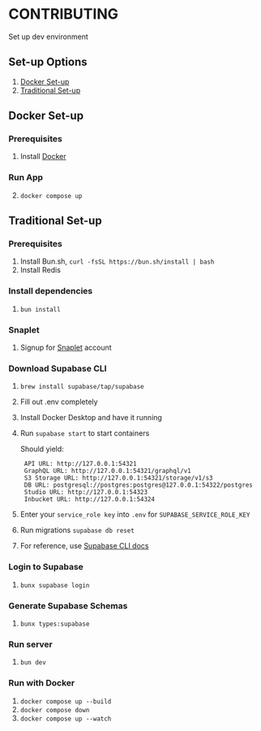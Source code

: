 # CONTRIBUTING

Set up dev environment

## Set-up Options

1. [Docker Set-up](#docker-set-up)
2. [Traditional Set-up]("#traditional-set-up")

## Docker Set-up

### Prerequisites

1. Install [Docker](https://docs.docker.com/get-docker/)

### Run App

2. `docker compose up`

## Traditional Set-up

### Prerequisites

1. Install Bun.sh, `curl -fsSL https://bun.sh/install | bash`
2. Install Redis

### Install dependencies

1. `bun install`

### Snaplet

1. Signup for [Snaplet](https://snaplet.dev) account

### Download Supabase CLI

1. `brew install supabase/tap/supabase`
2. Fill out .env completely
3. Install Docker Desktop and have it running
4. Run `supabase start` to start containers

   Should yield:

   ```
    API URL: http://127.0.0.1:54321
    GraphQL URL: http://127.0.0.1:54321/graphql/v1
    S3 Storage URL: http://127.0.0.1:54321/storage/v1/s3
    DB URL: postgresql://postgres:postgres@127.0.0.1:54322/postgres
    Studio URL: http://127.0.0.1:54323
    Inbucket URL: http://127.0.0.1:54324
   ```

5. Enter your `service_role key` into `.env` for `SUPABASE_SERVICE_ROLE_KEY`
6. Run migrations `supabase db reset`
7. For reference, use [Supabase CLI docs](https://supabase.com/docs/guides/cli/local-development)

### Login to Supabase

1. `bunx supabase login`

### Generate Supabase Schemas

1. `bunx types:supabase`

### Run server

1. `bun dev`

### Run with Docker

1. `docker compose up --build`
2. `docker compose down`
3. `docker compose up --watch`
